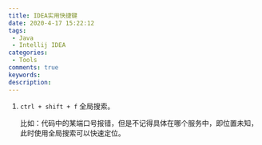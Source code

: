 ```yaml
---
title: IDEA实用快捷键
date: 2020-4-17 15:22:12
tags: 
 - Java
 - Intellij IDEA
categories:
 - Tools
comments: true
keywords: 
description: 
---
```


1. `ctrl + shift + f` 全局搜索。

   比如：代码中的某端口号报错，但是不记得具体在哪个服务中，即位置未知，此时使用全局搜索可以快速定位。
